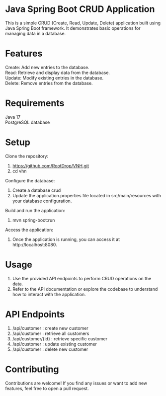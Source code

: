 # Java Spring Boot CRUD Application

This is a simple CRUD (Create, Read, Update, Delete) application built using Java Spring Boot framework. It demonstrates basic operations for managing data in a database.

# Features
Create: Add new entries to the database.<br>
Read: Retrieve and display data from the database.<br>
Update: Modify existing entries in the database.<br>
Delete: Remove entries from the database.
 
# Requirements
Java 17<br>
PostgreSQL database

# Setup

Clone the repository:<br>
1. https://github.com/RootDrop/VNH.git <br>
2. cd vhn

Configure the database:<br>
1. Create a database crud
2. Update the application.properties file located in src/main/resources with your database configuration.

Build and run the application:<br>
1. mvn spring-boot:run

Access the application:<br>
1. Once the application is running, you can access it at http://localhost:8080.

# Usage
1. Use the provided API endpoints to perform CRUD operations on the data.
2. Refer to the API documentation or explore the codebase to understand how to interact with the application.

# API Endpoints
1. /api/customer : create new customer
2. /api/customer : retrieve all customers
3. /api/customer/{id} : retrieve specific customer
4. /api/customer : update existing customer
5. /api/customer : delete new customer

# Contributing
Contributions are welcome! If you find any issues or want to add new features, feel free to open a pull request.


